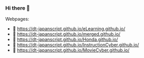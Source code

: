 ### Hi there 👋

Webpages:

- 🔭 https://dt-japanscript.github.io/eLearning.github.io/
- 🌱 https://dt-japanscript.github.io/merged.github.io/
- 👯 https://dt-japanscript.github.io/Honda.github.io/
- 🤔 https://dt-japanscript.github.io/InstructionCyber.github.io/
- 💬 https://dt-japanscript.github.io/MovieCyber.github.io/
